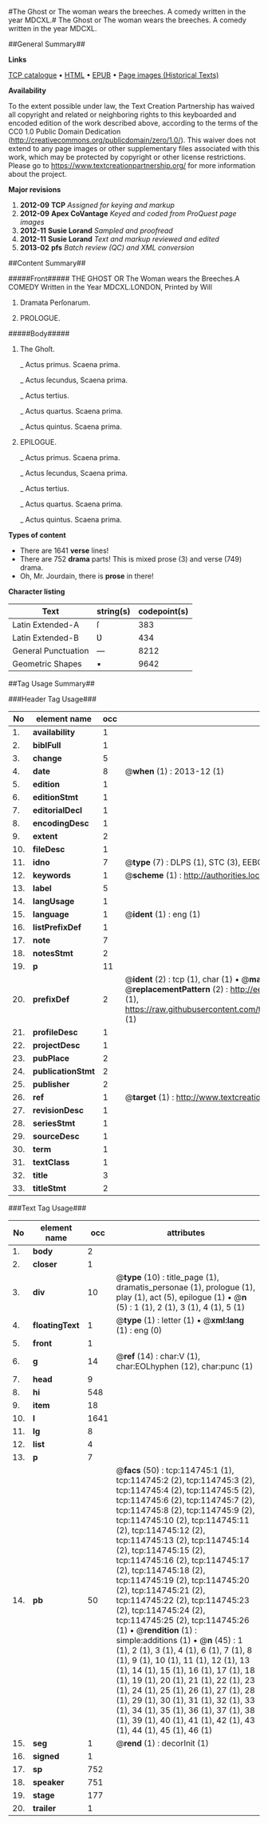 #The Ghost or The woman wears the breeches. A comedy written in the year MDCXL.#
The Ghost or The woman wears the breeches. A comedy written in the year MDCXL.

##General Summary##

**Links**

[TCP catalogue](http://www.ota.ox.ac.uk/tcp/)  • 
[HTML](http://tei.it.ox.ac.uk/tcp/Texts-HTML/free/A85/A85968.html)  • 
[EPUB](http://tei.it.ox.ac.uk/tcp/Texts-EPUB/free/A85/A85968.epub) • 
[Page images (Historical Texts)](https://historicaltexts.jisc.ac.uk/eebo-99862582e)

**Availability**

To the extent possible under law, the Text Creation Partnership has waived all copyright and related or neighboring rights to this keyboarded and encoded edition of the work described above, according to the terms of the CC0 1.0 Public Domain Dedication (http://creativecommons.org/publicdomain/zero/1.0/). This waiver does not extend to any page images or other supplementary files associated with this work, which may be protected by copyright or other license restrictions. Please go to https://www.textcreationpartnership.org/ for more information about the project.

**Major revisions**

1. __2012-09__ __TCP__ *Assigned for keying and markup*
1. __2012-09__ __Apex CoVantage__ *Keyed and coded from ProQuest page images*
1. __2012-11__ __Susie Lorand__ *Sampled and proofread*
1. __2012-11__ __Susie Lorand__ *Text and markup reviewed and edited*
1. __2013-02__ __pfs__ *Batch review (QC) and XML conversion*

##Content Summary##

#####Front#####
THE GHOST OR The Woman wears the Breeches.A COMEDY Written in the Year MDCXL.LONDON, Printed by Will
1. Dramata Perſonarum.

1. PROLOGUE.

#####Body#####

1. The Ghoſt.

    _ Actus primus. Scaena prima.

    _ Actus ſecundus, Scaena prima.

    _ Actus tertius.

    _ Actus quartus. Scaena prima.

    _ Actus quintus. Scaena prima.

1. EPILOGUE.

    _ Actus primus. Scaena prima.

    _ Actus ſecundus, Scaena prima.

    _ Actus tertius.

    _ Actus quartus. Scaena prima.

    _ Actus quintus. Scaena prima.

**Types of content**

  * There are 1641 **verse** lines!
  * There are 752 **drama** parts! This is mixed prose (3) and verse (749) drama.
  * Oh, Mr. Jourdain, there is **prose** in there!

**Character listing**


|Text|string(s)|codepoint(s)|
|---|---|---|
|Latin Extended-A|ſ|383|
|Latin Extended-B|Ʋ|434|
|General Punctuation|—|8212|
|Geometric Shapes|▪|9642|

##Tag Usage Summary##

###Header Tag Usage###

|No|element name|occ|attributes|
|---|---|---|---|
|1.|__availability__|1||
|2.|__biblFull__|1||
|3.|__change__|5||
|4.|__date__|8| @__when__ (1) : 2013-12 (1)|
|5.|__edition__|1||
|6.|__editionStmt__|1||
|7.|__editorialDecl__|1||
|8.|__encodingDesc__|1||
|9.|__extent__|2||
|10.|__fileDesc__|1||
|11.|__idno__|7| @__type__ (7) : DLPS (1), STC (3), EEBO-CITATION (1), PROQUEST (1), VID (1)|
|12.|__keywords__|1| @__scheme__ (1) : http://authorities.loc.gov/ (1)|
|13.|__label__|5||
|14.|__langUsage__|1||
|15.|__language__|1| @__ident__ (1) : eng (1)|
|16.|__listPrefixDef__|1||
|17.|__note__|7||
|18.|__notesStmt__|2||
|19.|__p__|11||
|20.|__prefixDef__|2| @__ident__ (2) : tcp (1), char (1)  •  @__matchPattern__ (2) : ([0-9\-]+):([0-9IVX]+) (1), (.+) (1)  •  @__replacementPattern__ (2) : http://eebo.chadwyck.com/downloadtiff?vid=$1&page=$2 (1), https://raw.githubusercontent.com/textcreationpartnership/Texts/master/tcpchars.xml#$1 (1)|
|21.|__profileDesc__|1||
|22.|__projectDesc__|1||
|23.|__pubPlace__|2||
|24.|__publicationStmt__|2||
|25.|__publisher__|2||
|26.|__ref__|1| @__target__ (1) : http://www.textcreationpartnership.org/docs/. (1)|
|27.|__revisionDesc__|1||
|28.|__seriesStmt__|1||
|29.|__sourceDesc__|1||
|30.|__term__|1||
|31.|__textClass__|1||
|32.|__title__|3||
|33.|__titleStmt__|2||


###Text Tag Usage###

|No|element name|occ|attributes|
|---|---|---|---|
|1.|__body__|2||
|2.|__closer__|1||
|3.|__div__|10| @__type__ (10) : title_page (1), dramatis_personae (1), prologue (1), play (1), act (5), epilogue (1)  •  @__n__ (5) : 1 (1), 2 (1), 3 (1), 4 (1), 5 (1)|
|4.|__floatingText__|1| @__type__ (1) : letter (1)  •  @__xml:lang__ (1) : eng (0)|
|5.|__front__|1||
|6.|__g__|14| @__ref__ (14) : char:V (1), char:EOLhyphen (12), char:punc (1)|
|7.|__head__|9||
|8.|__hi__|548||
|9.|__item__|18||
|10.|__l__|1641||
|11.|__lg__|8||
|12.|__list__|4||
|13.|__p__|7||
|14.|__pb__|50| @__facs__ (50) : tcp:114745:1 (1), tcp:114745:2 (2), tcp:114745:3 (2), tcp:114745:4 (2), tcp:114745:5 (2), tcp:114745:6 (2), tcp:114745:7 (2), tcp:114745:8 (2), tcp:114745:9 (2), tcp:114745:10 (2), tcp:114745:11 (2), tcp:114745:12 (2), tcp:114745:13 (2), tcp:114745:14 (2), tcp:114745:15 (2), tcp:114745:16 (2), tcp:114745:17 (2), tcp:114745:18 (2), tcp:114745:19 (2), tcp:114745:20 (2), tcp:114745:21 (2), tcp:114745:22 (2), tcp:114745:23 (2), tcp:114745:24 (2), tcp:114745:25 (2), tcp:114745:26 (1)  •  @__rendition__ (1) : simple:additions (1)  •  @__n__ (45) : 1 (1), 2 (1), 3 (1), 4 (1), 6 (1), 7 (1), 8 (1), 9 (1), 10 (1), 11 (1), 12 (1), 13 (1), 14 (1), 15 (1), 16 (1), 17 (1), 18 (1), 19 (1), 20 (1), 21 (1), 22 (1), 23 (1), 24 (1), 25 (1), 26 (1), 27 (1), 28 (1), 29 (1), 30 (1), 31 (1), 32 (1), 33 (1), 34 (1), 35 (1), 36 (1), 37 (1), 38 (1), 39 (1), 40 (1), 41 (1), 42 (1), 43 (1), 44 (1), 45 (1), 46 (1)|
|15.|__seg__|1| @__rend__ (1) : decorInit (1)|
|16.|__signed__|1||
|17.|__sp__|752||
|18.|__speaker__|751||
|19.|__stage__|177||
|20.|__trailer__|1||
